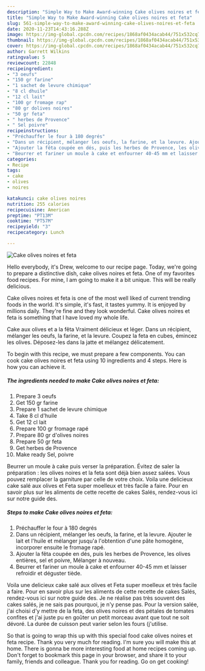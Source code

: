 ```yaml
---
description: "Simple Way to Make Award-winning Cake olives noires et feta"
title: "Simple Way to Make Award-winning Cake olives noires et feta"
slug: 561-simple-way-to-make-award-winning-cake-olives-noires-et-feta
date: 2020-11-23T14:43:16.288Z
image: https://img-global.cpcdn.com/recipes/1868af0434acab44/751x532cq70/cake-olives-noires-et-feta-photo-principale-de-la-recette.jpg
thumbnail: https://img-global.cpcdn.com/recipes/1868af0434acab44/751x532cq70/cake-olives-noires-et-feta-photo-principale-de-la-recette.jpg
cover: https://img-global.cpcdn.com/recipes/1868af0434acab44/751x532cq70/cake-olives-noires-et-feta-photo-principale-de-la-recette.jpg
author: Garrett Wilkins
ratingvalue: 5
reviewcount: 22848
recipeingredient:
- "3 oeufs"
- "150 gr farine"
- "1 sachet de levure chimique"
- "8 cl dhuile"
- "12 cl lait"
- "100 gr fromage rap"
- "80 gr dolives noires"
- "50 gr feta"
- " herbes de Provence"
- " Sel poivre"
recipeinstructions:
- "Préchauffer le four à 180 degrés"
- "Dans un récipient, mélanger les oeufs, la farine, et la levure. Ajouter le lait et l&#39;huile et mélanger jusqu&#39;a l&#39;obtention d&#39;une pâte homogène, incorporer ensuite le fromage rapé."
- "Ajouter la fêta coupée en dés, puis les herbes de Provence, les olives entières, sel et poivre, Mélanger à nouveau."
- "Beurrer et fariner un moule à cake et enfourner 40-45 mm et laisser refroidir et déguster tiède."
categories:
- Recipe
tags:
- cake
- olives
- noires

katakunci: cake olives noires 
nutrition: 255 calories
recipecuisine: American
preptime: "PT13M"
cooktime: "PT57M"
recipeyield: "3"
recipecategory: Lunch

---
```



![Cake olives noires et feta](https://img-global.cpcdn.com/recipes/1868af0434acab44/751x532cq70/cake-olives-noires-et-feta-photo-principale-de-la-recette.jpg)

Hello everybody, it's Drew, welcome to our recipe page. Today, we're going to prepare a distinctive dish, cake olives noires et feta. One of my favorites food recipes. For mine, I am going to make it a bit unique. This will be really delicious.

Cake olives noires et feta is one of the most well liked of current trending foods in the world. It's simple, it's fast, it tastes yummy. It is enjoyed by millions daily. They're fine and they look wonderful. Cake olives noires et feta is something that I have loved my whole life.

Cake aux olives et a la fêta Vraiment délicieux et léger. Dans un récipient, mélanger les oeufs, la farine, et la levure. Coupez la feta en cubes, émincez les olives. Déposez-les dans la jatte et mélangez délicatement.


To begin with this recipe, we must prepare a few components. You can cook cake olives noires et feta using 10 ingredients and 4 steps. Here is how you can achieve it.

<!--inarticleads1-->

##### The ingredients needed to make Cake olives noires et feta:

1. Prepare 3 oeufs
1. Get 150 gr farine
1. Prepare 1 sachet de levure chimique
1. Take 8 cl d&#39;huile
1. Get 12 cl lait
1. Prepare 100 gr fromage rapé
1. Prepare 80 gr d&#39;olives noires
1. Prepare 50 gr feta
1. Get  herbes de Provence
1. Make ready  Sel, poivre


Beurrer un moule à cake puis verser la préparation. Évitez de saler la préparation : les olives noires et la feta sont déjà bien assez salées. Vous pouvez remplacer la garniture par celle de votre choix. Voila une delicieux cake salé aux olives et Feta super moelleux et très facile a faire. Pour en savoir plus sur les aliments de cette recette de cakes Salés, rendez-vous ici sur notre guide des. 

<!--inarticleads2-->

##### Steps to make Cake olives noires et feta:

1. Préchauffer le four à 180 degrés
1. Dans un récipient, mélanger les oeufs, la farine, et la levure. Ajouter le lait et l&#39;huile et mélanger jusqu&#39;a l&#39;obtention d&#39;une pâte homogène, incorporer ensuite le fromage rapé.
1. Ajouter la fêta coupée en dés, puis les herbes de Provence, les olives entières, sel et poivre, Mélanger à nouveau.
1. Beurrer et fariner un moule à cake et enfourner 40-45 mm et laisser refroidir et déguster tiède.


Voila une delicieux cake salé aux olives et Feta super moelleux et très facile a faire. Pour en savoir plus sur les aliments de cette recette de cakes Salés, rendez-vous ici sur notre guide des. Je ne réalise pas très souvent des cakes salés, je ne sais pas pourquoi, je n&#39;y pense pas. Pour la version salée, j&#39;ai choisi d&#39;y mettre de la feta, des olives noires et des pétales de tomates confites et j&#39;ai juste pu en goûter un petit morceau avant que tout ne soit dévoré. La durée de cuisson peut varier selon les fours (j&#39;utilise. 

So that is going to wrap this up with this special food cake olives noires et feta recipe. Thank you very much for reading. I'm sure you will make this at home. There is gonna be more interesting food at home recipes coming up. Don't forget to bookmark this page in your browser, and share it to your family, friends and colleague. Thank you for reading. Go on get cooking!
